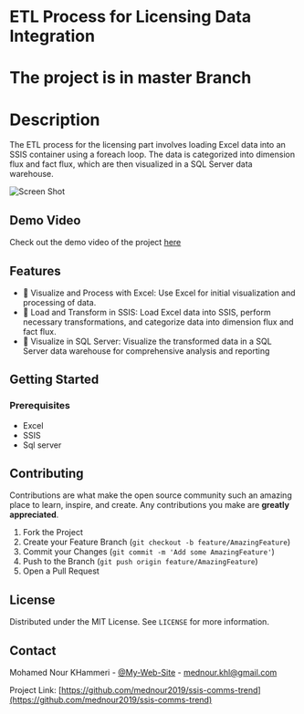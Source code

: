 # ETL Process for Licensing Data Integration
# The project is in master Branch
# Description
The ETL process for the licensing part involves loading Excel data into an SSIS container using a foreach loop. The data is categorized into dimension flux and fact flux, which are then visualized in a SQL Server data warehouse.

![Screen Shot](https://prtfnour.vercel.app/images/portfolio/project18.JPG)
## Demo Video

Check out the demo video of the project [here](https://drive.google.com/file/d/1ZC4WDS97Db8-tqDj2z4CqKd_oW2lnazb/view?usp=sharing)
## Features

- 🧩 Visualize and Process with Excel: Use Excel for initial visualization and processing of data.
- 🧩 Load and Transform in SSIS: Load Excel data into SSIS, perform necessary transformations, and categorize data into dimension flux and fact flux.
- 🧩 Visualize in SQL Server: Visualize the transformed data in a SQL Server data warehouse for comprehensive analysis and reporting



## Getting Started

### Prerequisites

- Excel
- SSIS
- Sql server

## Contributing

Contributions are what make the open source community such an amazing place to learn, inspire, and create. Any contributions you make are **greatly appreciated**.

1. Fork the Project
2. Create your Feature Branch (`git checkout -b feature/AmazingFeature`)
3. Commit your Changes (`git commit -m 'Add some AmazingFeature'`)
4. Push to the Branch (`git push origin feature/AmazingFeature`)
5. Open a Pull Request

## License

Distributed under the MIT License. See `LICENSE` for more information.

## Contact

Mohamed Nour KHammeri - [@My-Web-Site](https://prtfnour.vercel.app) - mednour.khl@gmail.com

Project Link: [https://github.com/mednour2019/ssis-comms-trend](https://github.com/mednour2019/ssis-comms-trend)

